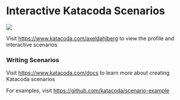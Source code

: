 # Interactive Katacoda Scenarios

[![](http://shields.katacoda.com/katacoda/axeldahlberg/count.svg)](https://www.katacoda.com/axeldahlberg "Get your profile on Katacoda.com")

Visit https://www.katacoda.com/axeldahlberg to view the profile and interactive scenarios

### Writing Scenarios
Visit https://www.katacoda.com/docs to learn more about creating Katacoda scenarios

For examples, visit https://github.com/katacoda/scenario-example
